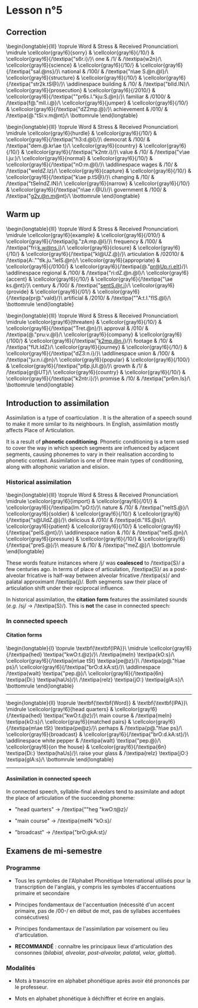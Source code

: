 # Lesson n°5



## Correction



\begin{longtable}{lll}
\toprule
Word & Stress & Received Pronunciation\\
\midrule
\cellcolor{gray!6}{sorry} & \cellcolor{gray!6}{/10/} & \cellcolor{gray!6}{/\textipa{"s6r.i}/}\\
one & /1/ & /\textipa{w2n}/\\
\cellcolor{gray!6}{science} & \cellcolor{gray!6}{/10/} & \cellcolor{gray!6}{/\textipa{"saI.@ns}/}\\
national & /100/ & /\textipa{"n\ae S.@n.@l}/\\
\cellcolor{gray!6}{structure} & \cellcolor{gray!6}{/10/} & \cellcolor{gray!6}{/\textipa{"str2k.tS@}/}\\
\addlinespace
building & /10/ & /\textipa{"bIld.IN}/\\
\cellcolor{gray!6}{prosecution} & \cellcolor{gray!6}{/2010/} & \cellcolor{gray!6}{/\textipa{""pr6s.I."kju:S.@n}/}\\
familiar & /0100/ & /\textipa{f@."mIl.i.@}/\\
\cellcolor{gray!6}{jumper} & \cellcolor{gray!6}{/10/} & \cellcolor{gray!6}{/\textipa{"dZ2mp.@}/}\\
achievement & /010/ & /\textipa{@."tSi:v.m@nt}/\\
\bottomrule
\end{longtable}


\begin{longtable}{lll}
\toprule
Word & Stress & Received Pronunciation\\
\midrule
\cellcolor{gray!6}{hurdle} & \cellcolor{gray!6}{/10/} & \cellcolor{gray!6}{/\textipa{"h3:d.@l}/}\\
democrat & /100/ & /\textipa{"dem.@.kr\ae t}/\\
\cellcolor{gray!6}{country} & \cellcolor{gray!6}{/10/} & \cellcolor{gray!6}{/\textipa{"k2ntr.i}/}\\
value & /10/ & /\textipa{"v\ae l.ju:}/\\
\cellcolor{gray!6}{normal} & \cellcolor{gray!6}{/10/} & \cellcolor{gray!6}{/\textipa{"nO:m.@l}/}\\
\addlinespace
wages & /10/ & /\textipa{"weIdZ.Iz}/\\
\cellcolor{gray!6}{capture} & \cellcolor{gray!6}{/10/} & \cellcolor{gray!6}{/\textipa{"k\ae p.tS@}/}\\
changing & /10/ & /\textipa{"tSeIndZ.IN}/\\
\cellcolor{gray!6}{narrow} & \cellcolor{gray!6}{/10/} & \cellcolor{gray!6}{/\textipa{"n\ae r.@U}/}\\
government & /100/ & /\textipa{"g2v.@n.m@nt}/\\
\bottomrule
\end{longtable}

## Warm up


\begin{longtable}{lll}
\toprule
Word & Stress & Received Pronunciation\\
\midrule
\cellcolor{gray!6}{example} & \cellcolor{gray!6}{/010/} & \cellcolor{gray!6}{/\textipa{Ig."zA:mp.@l}/}\\
frequency & /100/ & /\textipa{"fri:k.w@ns.i}/\\
\cellcolor{gray!6}{closure} & \cellcolor{gray!6}{/10/} & \cellcolor{gray!6}{/\textipa{"kl@UZ.@}/}\\
articulation & /02010/ & /\textipa{A:.""tIk.ju."leIS.@n}/\\
\cellcolor{gray!6}{appropriate} & \cellcolor{gray!6}{/0100/} & \cellcolor{gray!6}{/\textipa{@."pr@Up.ri.eIt}/}\\
\addlinespace
regional & /100/ & /\textipa{"ri:dZ.@n.@l}/\\
\cellcolor{gray!6}{accent} & \cellcolor{gray!6}{/10/} & \cellcolor{gray!6}{/\textipa{"\ae ks.@nt}/}\\
century & /100/ & /\textipa{"sentS.@r.i}/\\
\cellcolor{gray!6}{provide} & \cellcolor{gray!6}{/01/} & \cellcolor{gray!6}{/\textipa{pr@."vaId}/}\\
artificial & /2010/ & /\textipa{""A:t.I."fIS.@l}/\\
\bottomrule
\end{longtable}


\begin{longtable}{lll}
\toprule
Word & Stress & Received Pronunciation\\
\midrule
\cellcolor{gray!6}{threaten} & \cellcolor{gray!6}{/10/} & \cellcolor{gray!6}{/\textipa{"Tret.@n}/}\\
approval & /010/ & /\textipa{@."pru:v.@l}/\\
\cellcolor{gray!6}{company} & \cellcolor{gray!6}{/100/} & \cellcolor{gray!6}{/\textipa{"k2mp.@n.i}/}\\
footage & /10/ & /\textipa{"fUt.IdZ}/\\
\cellcolor{gray!6}{journey} & \cellcolor{gray!6}{/10/} & \cellcolor{gray!6}{/\textipa{"dZ3:n.i}/}\\
\addlinespace
union & /100/ & /\textipa{"ju:n.i.@n}/\\
\cellcolor{gray!6}{popular} & \cellcolor{gray!6}{/100/} & \cellcolor{gray!6}{/\textipa{"p6p.jUl.@}/}\\
growth & /1/ & /\textipa{gr@UT}/\\
\cellcolor{gray!6}{country} & \cellcolor{gray!6}{/10/} & \cellcolor{gray!6}{/\textipa{"k2ntr.i}/}\\
promise & /10/ & /\textipa{"pr6m.Is}/\\
\bottomrule
\end{longtable}
 
## Introduction to assimilation

Assimilation is a type of coarticulation . It is the alteration of a speech sound to make it more similar to its neighbours. In English, assimilation mostly affects Place of Articulation. 


 
It is a result of **phonetic conditioning**. Phonetic conditioning is a term used to cover the way in which speech segments are influenced by adjacent segments, causing phonemes to vary in their realisation according to phonetic context. Assimilation is one of three main types of conditioning, along with allophonic variation and elision.



### Historical assimilation


\begin{longtable}{lll}
\toprule
Word & Stress & Received Pronunciation\\
\midrule
\cellcolor{gray!6}{import} & \cellcolor{gray!6}{/01/} & \cellcolor{gray!6}{/\textipa{Im."pO:t}/}\\
nature & /10/ & /\textipa{"neItS.@}/\\
\cellcolor{gray!6}{soldier} & \cellcolor{gray!6}{/10/} & \cellcolor{gray!6}{/\textipa{"s@UldZ.@}/}\\
delicious & /010/ & /\textipa{di."lIS.@s}/\\
\cellcolor{gray!6}{patient} & \cellcolor{gray!6}{/10/} & \cellcolor{gray!6}{/\textipa{"peIS.@nt}/}\\
\addlinespace
nation & /10/ & /\textipa{"neIS.@n}/\\
\cellcolor{gray!6}{pressure} & \cellcolor{gray!6}{/10/} & \cellcolor{gray!6}{/\textipa{"preS.@}/}\\
measure & /10/ & /\textipa{"meZ.@}/\\
\bottomrule
\end{longtable}

These words feature instances where /j/ was **coalesced** to /\textipa{S}/ a few centuries ago. In terms of place of articulation, /\textipa{S}/ as a post-alveolar fricative is half-way between alveolar fricative /\textipa{s}/ and palatal approximant /\textipa{j}/. Both segments saw their place of articulation shift under their reciprocal influence.

In historical assimilation, the **citation form** features the assimilated sounds (*e.g.* /sj/  $\rightarrow$ /\textipa{S}/). This is **not** the case in connected speech:



### In connected speech

#### Citation forms


 
\begin{longtable}{l}
\toprule
\textbf{\textbf{IPA}}\\
\midrule
\cellcolor{gray!6}{/\textipa{hed} \textipa{"kwO:t.@z}/}\\
/\textipa{meIn} \textipa{kO:s}/\\
\cellcolor{gray!6}{/\textipa{m\ae tSt} \textipa{pe@z}/}\\
/\textipa{p@."h\ae ps}/\\
\cellcolor{gray!6}{/\textipa{"brO:d.kA:st}/}\\
\addlinespace
/\textipa{waIt} \textipa{"pep.@}/\\
\cellcolor{gray!6}{/\textipa{6n} \textipa{Di:} \textipa{haUs}/}\\
/\textipa{reIz} \textipa{jO:} \textipa{glA:s}/\\
\bottomrule
\end{longtable} 

---



 
\begin{longtable}{ll}
\toprule
\textbf{\textbf{Word}} & \textbf{\textbf{IPA}}\\
\midrule
\cellcolor{gray!6}{head quarters} & \cellcolor{gray!6}{/\textipa{hed} \textipa{"kwO:t.@z}/}\\
main course & /\textipa{meIn} \textipa{kO:s}/\\
\cellcolor{gray!6}{matched pairs} & \cellcolor{gray!6}{/\textipa{m\ae tSt} \textipa{pe@z}/}\\
perhaps & /\textipa{p@."h\ae ps}/\\
\cellcolor{gray!6}{broadcast} & \cellcolor{gray!6}{/\textipa{"brO:d.kA:st}/}\\
\addlinespace
white pepper & /\textipa{waIt} \textipa{"pep.@}/\\
\cellcolor{gray!6}{on the house} & \cellcolor{gray!6}{/\textipa{6n} \textipa{Di:} \textipa{haUs}/}\\
raise your glass & /\textipa{reIz} \textipa{jO:} \textipa{glA:s}/\\
\bottomrule
\end{longtable} 

---

#### Assimilation in connected speech

In connected speech, syllable-final alveolars tend to assimilate and adopt the place of articulation of the succeeding phoneme:

* "head quarters"  $\rightarrow$ /\textipa{""heg "kwO:t@z}/

* "main course"  $\rightarrow$ /\textipa{meIN "kO:s}/

* "broadcast"  $\rightarrow$ /\textipa{"brO:gkA:st}/



## Examens de mi-semestre

### Programme

* Tous les symboles de l'Alphabet Phonétique International utilisés pour la transcription de l'anglais, y compris les symboles d'accentuations primaire et secondaire

* Principes fondamentaux de l'accentuation (nécessité d'un accent primaire, pas de /00-/ en début de mot, pas de syllabes accentuées consécutives)

* Principes fondamentaux de l'assimilation par voisement ou lieu d'articulation.

* **RECOMMANDÉ** : connaître les principaux lieux d'articulation des consonnes (*bilabial, alveolar, post-alveolar, palatal, velar, glottal*).

### Modalités 

* Mots à transcrire en alphabet phonétique après avoir été prononcés par le professeur.

* Mots en alphabet phonétique à déchiffrer et écrire en anglais.
